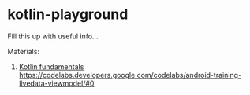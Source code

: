 # kotlin-playground

Fill this up with useful info...


Materials:

  1. [Kotlin fundamentals](https://developer.android.com/courses/kotlin-android-fundamentals/overview)
  https://codelabs.developers.google.com/codelabs/android-training-livedata-viewmodel/#0
  
